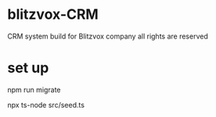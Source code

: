 # blitzvox-CRM

CRM system build for Blitzvox company all rights are reserved

# set up

npm run migrate

npx ts-node src/seed.ts
